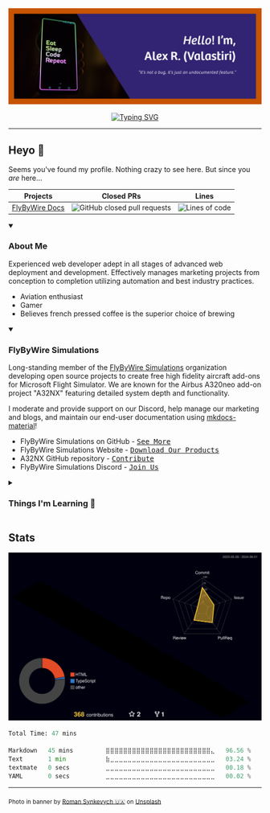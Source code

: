 <div align="center">

<img max-width="600" src="assets/github-profile-banner.png"/>
<p>
    <a href="https://git.io/typing-svg"><img src="https://readme-typing-svg.demolab.com?font=Manrope&weight=600&size=25&pause=1000&color=00E0FE&center=true&vCenter=true&width=800&lines=Web+Development+-+Marketing+-+Graphic+Design;Documentation+maintainer+at+FlyByWire+Simulations;Drinks+excessive+amounts+of+coffee" alt="Typing SVG" /></a>
</p>
</div>

---

## Heyo :wave:

Seems you've found my profile. Nothing crazy to see here. But since you *are* here...

| **Projects**                                           | **Closed PRs**                                                                                                                             | **Lines**                                                                                          |
|--------------------------------------------------------|--------------------------------------------------------------------------------------------------------------------------------------------|----------------------------------------------------------------------------------------------------|
| [FlyByWire Docs](https://github.com/flybywiresim/docs) | ![GitHub closed pull requests](https://img.shields.io/github/issues-pr-closed/Valastiri/docs?color=green&logo=github&style=for-the-badge)  | ![Lines of code](https://img.shields.io/tokei/lines/github.com/Valastiri/docs?style=for-the-badge) |



<details open>
    <summary><h3>About Me</h3></summary>
    
Experienced web developer adept in all stages of advanced web deployment and development. Effectively manages marketing projects from conception to completion utilizing automation and best
industry practices.

- Aviation enthusiast
- Gamer
- Believes french pressed coffee is the superior choice of brewing
</details>

<details open>
    <summary><h3>FlyByWire Simulations</h3></summary>

Long-standing member of the [FlyByWire Simulations](https://flybywiresim.com/) organization developing open source projects to create free high fidelity aircraft add-ons for Microsoft Flight 
Simulator. We are known for the Airbus A320neo add-on project "A32NX" featuring detailed system depth and functionality. 

I moderate and provide support on our Discord, help manage our marketing and blogs, and maintain our end-user documentation using [mkdocs-material](https://squidfunk.github.io/mkdocs-material/)!

- FlyByWire Simulations on GitHub - <kbd>[See More](https://github.com/flybywiresim)</kbd>
- FlyByWire Simulations Website - <kbd>[Download Our Products](https://flybywiresim.com)</kbd>
- A32NX GitHub repository - <kbd>[Contribute](https://github.com/flybywiresim/a32nx/)</kbd>
- FlyByWire Simulations Discord - <kbd>[Join Us](https://discord.gg/flybywire)</kbd>
</details>

<details>
    <summary><h3>Things I'm Learning 🌱</h3></summary>

- React
- TypeScript
</details>

## Stats

![profile contributions graph](profile-3d-contrib/profile-night-rainbow.svg)

<!--START_SECTION:waka-->

```python
Total Time: 47 mins

Markdown   45 mins         ⣿⣿⣿⣿⣿⣿⣿⣿⣿⣿⣿⣿⣿⣿⣿⣿⣿⣿⣿⣿⣿⣿⣿⣿⣄   96.56 %
Text       1 min           ⣷⣀⣀⣀⣀⣀⣀⣀⣀⣀⣀⣀⣀⣀⣀⣀⣀⣀⣀⣀⣀⣀⣀⣀⣀   03.24 %
textmate   0 secs          ⣀⣀⣀⣀⣀⣀⣀⣀⣀⣀⣀⣀⣀⣀⣀⣀⣀⣀⣀⣀⣀⣀⣀⣀⣀   00.18 %
YAML       0 secs          ⣀⣀⣀⣀⣀⣀⣀⣀⣀⣀⣀⣀⣀⣀⣀⣀⣀⣀⣀⣀⣀⣀⣀⣀⣀   00.02 %
```

<!--END_SECTION:waka-->

---
<sub>Photo in banner by <a href="https://unsplash.com/@synkevych?utm_source=unsplash&utm_medium=referral&utm_content=creditCopyText">Roman Synkevych 🇺🇦</a> on <a href="https://unsplash.com/photos/vXInUOv1n84?utm_source=unsplash&utm_medium=referral&utm_content=creditCopyText">Unsplash</a></sub>


<!--
**Valastiri/Valastiri** is a ✨ _special_ ✨ repository because its `README.md` (this file) appears on your GitHub profile.

Here are some ideas to get you started:

- 🔭 I’m currently working on ...
- 🌱 I’m currently learning ...
- 👯 I’m looking to collaborate on ...
- 🤔 I’m looking for help with ...
- 💬 Ask me about ...
- 📫 How to reach me: ...
- 😄 Pronouns: ...
- ⚡ Fun fact: ...
-->
